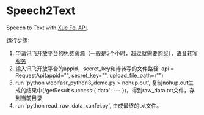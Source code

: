 # Speech2Text

Speech to Text with [Xue Fei API](https://www.xfyun.cn/).

运行步骤:
1. 申请讯飞开放平台的免费资源（一般是5个小时，超过就需要购买），[语音转写服务](https://www.xfyun.cn/services/lfasr)
2. 输入讯飞开放平台的appid，secret_key和待转写的文件路径: api = RequestApi(appid="", secret_key="", upload_file_path=r"")
3. run 'python weblfasr_python3_demo.py > nohup.out', 复制nohup.out生成的结果中(/getResult success:{'data': --- })，得到raw_data.txt文件，存到当前目录
4. run 'python read_raw_data_xunfei.py', 生成最终的txt文件。
